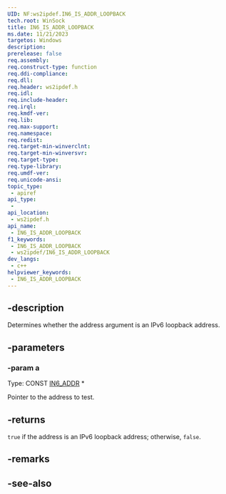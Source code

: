 ```yaml
---
UID: NF:ws2ipdef.IN6_IS_ADDR_LOOPBACK
tech.root: WinSock
title: IN6_IS_ADDR_LOOPBACK
ms.date: 11/21/2023
targetos: Windows
description: 
prerelease: false
req.assembly: 
req.construct-type: function
req.ddi-compliance: 
req.dll: 
req.header: ws2ipdef.h
req.idl: 
req.include-header: 
req.irql: 
req.kmdf-ver: 
req.lib: 
req.max-support: 
req.namespace: 
req.redist: 
req.target-min-winverclnt: 
req.target-min-winversvr: 
req.target-type: 
req.type-library: 
req.umdf-ver: 
req.unicode-ansi: 
topic_type:
 - apiref
api_type:
 - 
api_location:
 - ws2ipdef.h
api_name:
 - IN6_IS_ADDR_LOOPBACK
f1_keywords:
 - IN6_IS_ADDR_LOOPBACK
 - ws2ipdef/IN6_IS_ADDR_LOOPBACK
dev_langs:
 - c++
helpviewer_keywords:
 - IN6_IS_ADDR_LOOPBACK
---
```


## -description

Determines whether the address argument is an IPv6 loopback address.

## -parameters

### -param a

Type: CONST [IN6_ADDR](/windows/win32/api/in6addr/ns-in6addr-in6_addr) \*

Pointer to the address to test.

## -returns

`true` if the address is an IPv6 loopback address; otherwise, `false`.

## -remarks

## -see-also
